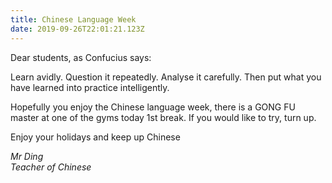 ```yaml
---
title: Chinese Language Week
date: 2019-09-26T22:01:21.123Z
---
```

Dear students, as Confucius says: 

Learn avidly. Question it repeatedly. Analyse it carefully. Then put what you have learned into practice intelligently. 

Hopefully you enjoy the Chinese language week, there is a GONG FU master at one of the gyms today 1st break. If you would like to try, turn up. 

Enjoy your holidays and keep up Chinese

_Mr Ding_  
_Teacher of Chinese_
